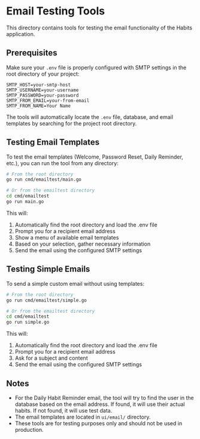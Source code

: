 # Email Testing Tools

This directory contains tools for testing the email functionality of the Habits application.

## Prerequisites

Make sure your `.env` file is properly configured with SMTP settings in the root directory of your project:

```
SMTP_HOST=your-smtp-host
SMTP_USERNAME=your-username
SMTP_PASSWORD=your-password
SMTP_FROM_EMAIL=your-from-email
SMTP_FROM_NAME=Your Name
```

The tools will automatically locate the `.env` file, database, and email templates by searching for the project root directory.

## Testing Email Templates

To test the email templates (Welcome, Password Reset, Daily Reminder, etc.), you can run the tool from any directory:

```bash
# From the root directory
go run cmd/emailtest/main.go

# Or from the emailtest directory
cd cmd/emailtest
go run main.go
```

This will:
1. Automatically find the root directory and load the .env file
2. Prompt you for a recipient email address
3. Show a menu of available email templates
4. Based on your selection, gather necessary information
5. Send the email using the configured SMTP settings

## Testing Simple Emails

To send a simple custom email without using templates:

```bash
# From the root directory
go run cmd/emailtest/simple.go

# Or from the emailtest directory
cd cmd/emailtest
go run simple.go
```

This will:
1. Automatically find the root directory and load the .env file
2. Prompt you for a recipient email address
3. Ask for a subject and content
4. Send the email using the configured SMTP settings

## Notes

- For the Daily Habit Reminder email, the tool will try to find the user in the database based on the email address. If found, it will use their actual habits. If not found, it will use test data.
- The email templates are located in `ui/email/` directory.
- These tools are for testing purposes only and should not be used in production. 